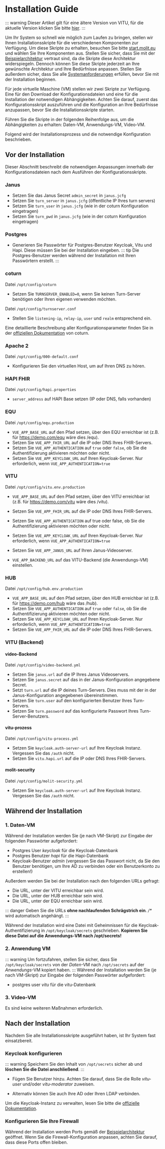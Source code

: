 # Installation Guide

::: warning
Dieser Artikel gilt für eine ältere Version von VITU, für die aktuelle Version klicken Sie bitte [hier](/v2019.2/guide/installation-guide).
:::

<print-header />

Um Ihr System so schnell wie möglich zum Laufen zu bringen, stellen wir Ihnen Installationsskripte für die verschiedenen Komponenten zur Verfügung. Um diese Skripte zu erhalten, besuchen Sie bitte [start.molit.eu](https://start.molit.eu) und wählen Sie Ihre Komponenten aus. Stellen Sie sicher, dass Sie mit der [Beispielarchitektur](architecture) vertraut sind, da die Skripte diese Architektur widerspiegeln. Dennoch können Sie diese Skripte jederzeit an Ihre gewünschte Architektur und Ihre Bedürfnisse anpassen. Stellen Sie außerdem sicher, dass Sie alle [Systemanforderungen](requirements) erfüllen, bevor Sie mit der Installation beginnen.

Für jede virtuelle Maschine (VM) stellen wir zwei Skripte zur Verfügung. Eine für den Download der Konfigurationsdateien und eine für die Installation der notwendigen Abhängigkeiten. Achten Sie darauf, zuerst das Konfigurationsskript auszuführen und die Konfiguration an Ihre Bedürfnisse anzupassen, bevor Sie die Installationsskripte starten.

Führen Sie die Skripte in der folgenden Reihenfolge aus, um die Abhängigkeiten zu erhalten: Daten-VM, Anwendungs-VM, Video-VM.

Folgend wird der Installationsprozess und die notwendige Konfiguration beschrieben.

## Vor der Installation

Dieser Abschnitt beschreibt die notwendigen Anpassungen innerhalb der Konfigurationsdateien nach dem Ausführen der Konfigurationsskripte.

### Janus

- Setzen Sie das Janus Secret `admin_secret` in `janus.jcfg`
- Setzen Sie `turn_server` in `janus.jcfg` (öffentliche IP Ihres turn servers)
- Setzen Sie `turn_user` in `janus.jcfg` (wie in der coturn Konfiguration eingetragen)
- Setzen Sie `turn_pwd` in `janus.jcfg` (wie in der coturn Konfiguration eingetragen)

### Postgres

- Generieren Sie Passwörter für Postgres-Benutzer Keycloak, Vitu und Hapi. Diese müssen Sie bei der Installation eingeben.
  ::: tip
  Die Postgres-Benutzer werden während der Installation mit Ihren Passwörtern erstellt.
  :::

### coturn

Datei `/opt/config/coturn`

- Setzen Sie `TURNSERVER_ENABLED=0`, wenn Sie keinen Turn-Server benötigen oder Ihren eigenen verwenden möchten.

Datei `/opt/config/turnserver.conf`

- Stellen Sie `listening-ip`, `relay-ip`, `user` und `realm` entsprechend ein.

Eine detaillierte Beschreibung aller Konfigurationsparameter finden Sie in der [offiziellen Dokumentation](https://github.com/coturn/coturn/wiki/turnserver) von coturn.

### Apache 2

Datei `/opt/config/000-default.conf`

- Konfigurieren Sie den virtuellen Host, um auf Ihren DNS zu hören.

### HAPI FHIR

Datei `/opt/config/hapi.properties`

- `server_address` auf HAPI Base setzen (IP oder DNS, falls vorhanden)

### EQU

Datei `/opt/config/equ.production`

- `VUE_APP_BASE_URL` auf den Pfad setzen, über den EQU erreichbar ist (z.B. für https://demo.com/equ wäre dies /equ).
- Setzen Sie `VUE_APP_FHIR_URL` auf die IP oder DNS Ihres FHIR-Servers.
- Setzen Sie `VUE_APP_AUTHENTICATION` auf `true` oder `false`, ob Sie die Authentifizierung aktivieren möchten oder nicht.
- Setzen Sie `VUE_APP_KEYCLOAK_URL` auf Ihren Keycloak-Server. Nur erforderlich, wenn `VUE_APP_AUTHENTICATION=true`

### VITU

Datei `/opt/config/vitu.env.production`

- `VUE_APP_BASE_URL` auf den Pfad setzen, über den VITU erreichbar ist (z.B. für https://demo.com/vitu wäre dies /vitu).

- Setzen Sie `VUE_APP_FHIR_URL` auf die IP oder DNS Ihres FHIR-Servers.

- Setzen Sie `VUE_APP_AUTHENTICATION` auf true oder false, ob Sie die Authentifizierung aktivieren möchten oder nicht.

- Setzen Sie `VUE_APP_KEYCLOAK_URL` auf Ihren Keycloak-Server. Nur erforderlich, wenn `VUE_APP_AUTHENTICATION=true`

- Setzen Sie `VUE_APP_JANUS_URL` auf Ihren Janus-Videoserver.

- `VUE_APP_BACKEND_URL` auf das VITU-Backend (die Anwendungs-VM) einstellen.

### HUB

Datei `/opt/config/hub.env.production`

- `VUE_APP_BASE_URL` auf den Pfad setzen, über den HUB erreichbar ist (z.B. für https://demo.com/hub wäre das /hub).
- Setzen Sie `VUE_APP_AUTHENTICATION` auf `true` oder `false`, ob Sie die Authentifizierung aktivieren möchten oder nicht.
- Setzen Sie `VUE_APP_KEYCLOAK_URL` auf Ihren Keycloak-Server. Nur erforderlich, wenn `VUE_APP_AUTHENTICATION=true`
- Setzen Sie `VUE_APP_FHIR_URL` auf die IP oder DNS Ihres FHIR-Servers.

### VITU (Backend)

#### video-Backend

Datei `/opt/config/video-backend.yml`

- Setzen Sie `janus.url` auf die IP Ihres Janus Videoservers.
- Setzen Sie `janus.secret` auf das in der Janus-Konfiguration angegebene Secret.
- Setzt `turn.url` auf die IP deines Turn-Servers. Dies muss mit der in der Janus-Konfiguration angegebenen übereinstimmen.
- Setzen Sie `turn.user` auf den konfigurierten Benutzer Ihres Turn-Servers.
- Setzen Sie `turn.password` auf das konfigurierte Passwort Ihres Turn-Server-Benutzers.

#### vitu-prozess

Datei `/opt/config/vitu-process.yml`

- Setzen Sie `keycloak.auth-server-url` auf Ihre Keycloak Instanz. Vergessen Sie das `/auth` nicht.
- Setzen Sie `vitu.hapi.url` auf die IP oder DNS Ihres FHIR-Servers.

#### molit-security

Datei `/opt/config/molit-security.yml`

- Setzen Sie `keycloak.auth-server-url` auf Ihre Keycloak Instanz. Vergessen Sie das `/auth` nicht.

## Während der Installation

### 1. Daten-VM

Während der Installation werden Sie (je nach VM-Skript) zur Eingabe der folgenden Passwörter aufgefordert:

- Postgres User _keycloak_ für die Keycloak-Datenbank
- Postgres Benutzer _hapi_ für die Hapi-Datenbank
- Keycloak-Benutzer _admin_ (vergessen Sie das Passwort nicht, da Sie den Benutzer benötigen, um Ihre AD zu verbinden oder ein Benutzerkonto zu erstellen!)

Außerdem werden Sie bei der Installation nach den folgenden URLs gefragt:

- Die URL, unter der VITU erreichbar sein wird.
- Die URL, unter der HUB erreichbar sein wird.
- Die URL, unter der EQU erreichbar sein wird.

::: danger
Geben Sie die URLs **ohne nachlaufenden Schrägstrich ein**. _/\*_ wird automatisch angehängt.
:::

Während der Installation wird eine Datei mit Geheimnissen für die Keycloak-Authentifizierung in `/opt/keycloak/secrets` geschrieben. **Kopieren Sie diese Datei auf die Anwendungs-VM nach /opt/secrets!**

### 2. Anwendung VM

::: warning
Um fortzufahren, stellen Sie sicher, dass Sie `/opt/keycloak/secrets` von der _Daten_-VM nach `/opt/secrets` auf der _Anwendungs_-VM kopiert haben.
:::
Während der Installation werden Sie (je nach VM-Skript) zur Eingabe der folgenden Passwörter aufgefordert:

- postgres user _vitu_ für die vitu-Datenbank

### 3. Video-VM

Es sind keine weiteren Maßnahmen erforderlich.

## Nach der Installation

Nachdem Sie alle Installationsskripte ausgeführt haben, ist Ihr System fast einsatzbereit.

### Keycloak konfigurieren

::: warning
Speichern Sie den Inhalt von `/opt/secrets` sicher ab und **löschen Sie die Datei anschließend**.
:::

- Fügen Sie Benutzer hinzu. Achten Sie darauf, dass Sie die Rolle _vitu-user_ und/oder _vitu-moderator_ zuweisen.

* Alternativ können Sie auch Ihre AD oder Ihren LDAP verbinden.

Um die Keycloak-Instanz zu verwalten, lesen Sie bitte die [offizielle Dokumentation](https://www.keycloak.org/docs/latest/server_admin/index.html).

### Konfigurieren Sie Ihre Firewall

Während der Installation werden Ports gemäß der [Beispielarchitektur](architecture.md) geöffnet. Wenn Sie die Firewall-Konfiguration anpassen, achten Sie darauf, dass diese Ports offen bleiben.

<pdf-download />
